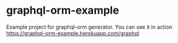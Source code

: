 # graphql-orm-example

Example project for graphql-orm generator. You can see it in action https://graphql-orm-example.herokuapp.com/graphql
